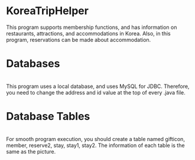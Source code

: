 # KoreaTripHelper
This program supports membership functions, and has information on restaurants, attractions, and accommodations in Korea. Also, in this program, reservations can be made about accommodation.

# Databases
<br>This program uses a local database, and uses MySQL for JDBC. Therefore, you need to change the address and id value at the top of every .java file.

# Database Tables
<br>For smooth program execution, you should create a table named gifticon, member, reserve2, stay, stay1, stay2.
The information of each table is the same as the picture.

